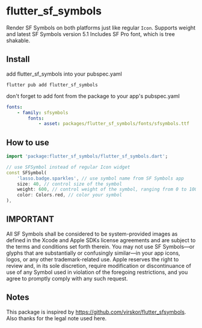 # flutter_sf_symbols

Render SF Symbols on both platforms just like regular `Icon`. Supports weight and latest SF Symbols version 5.1
Includes SF Pro font, which is tree shakable.

## Install

add flutter_sf_symbols into your pubspec.yaml

```
flutter pub add flutter_sf_symbols
```

don't forget to add font from the package to your app's pubspec.yaml

```yaml
fonts:
    - family: sfsymbols
        fonts:
            - asset: packages/flutter_sf_symbols/fonts/sfsymbols.ttf
```

## How to use

```dart
import 'package:flutter_sf_symbols/flutter_sf_symbols.dart';

// use SFSymbol instead of regular Icon widget
const SFSymbol(
    'lasso.badge.sparkles', // use symbol name from SF Symbols app
    size: 40, // control size of the symbol
    weight: 600, // control weight of the symbol, ranging from 0 to 1000
    color: Colors.red, // color your symbol
),
```

## IMPORTANT

All SF Symbols shall be considered to be system-provided images as defined in the Xcode and Apple SDKs license agreements and are subject to the terms and conditions set forth therein. You may not use SF Symbols—or glyphs that are substantially or confusingly similar—in your app icons, logos, or any other trademark-related use. Apple reserves the right to review and, in its sole discretion, require modification or discontinuance of use of any Symbol used in violation of the foregoing restrictions, and you agree to promptly comply with any such request.

## Notes

This package is inspired by https://github.com/virskor/flutter_sfsymbols. Also thanks for the legal note used here.
